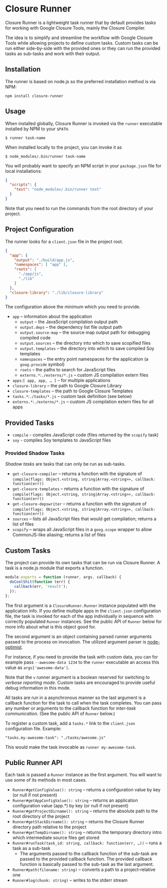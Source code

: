 # Closure Runner

Closure Runner is a lightweight task runner that by default provides tasks for working with Google Closure Tools, mainly the Closure Compiler.

The idea is to simplify and streamline the workflow with Google Closure Tools while allowing projects to define custom tasks. Custom tasks can be run either side-by-side with the provided ones or they can run the provided tasks as sub-tasks and work with their output.

## Installation

The runner is based on node.js so the preferred installation method is via NPM:

    npm install closure-runner

## Usage

When installed globally, Closure Runner is invoked via the `runner` executable installed by NPM to your `$PATH`.

    $ runner task-name

When installed locally to the project, you can invoke it as

    $ node_modules/.bin/runner task-name

You will probably want to specify an NPM script in your `package.json` file for local installations:

```json
{
  "scripts": {
    "test": "node_modules/.bin/runner test"
  }
}
```

Note that you need to run the commands from the root directory of your project.

## Project Configuration

The runner looks for a `client.json` file in the project root.

```json
{
  "app": {
    "output": "./build/app.js",
    "namespaces": [ "app" ],
    "roots": [
      "./app/js",
      "./lib"
    ]
  },
  "closure-library": "./lib/closure-library"
}
```

The configuration above the minimum which you need to provide.

- `app` – information about the application
  - `output` – the JavaScript compilation output path
  - `output.deps` – the dependency list file output path
  - `output.source-map` – the source map output path for debugging compiled code
  - `output.sources` – the directory into which to save scopified files
  - `output.templates` – the directory into which to save compiled Soy templates
  - `namespaces` – the entry point namespaces for the application (a `goog.provide` symbol)
  - `roots` – the paths to search for JavaScript files
  - `externs.*`:`./externs/*.js` – custom JS compilation extern files
- `apps`:`[ app, app, … ]` – for multiple applications
- `closure-library` – the path to Google Closure Library
- `closure-templates` – the path to Google Closure Templates
- `tasks.*`:`./tasks/*.js` – custom task definition (see below)
- `externs.*`:`./externs/*.js` – custom JS compilation extern files for all apps

## Provided Tasks

- `compile` - compiles JavaScript code (files returned by the `scopify` task)
- `soy` - compiles Soy templates to JavaScript files

### Provided Shadow Tasks

*Shadow tasks* are tasks that can only be run as sub-tasks.

- `get-closure-compiler` – returns a function with the signature of `compile(flags: Object.<string, string|Array.<string>>, callback: function(err))`
- `get-closure-templates` – returns a function with the signature of `compile(flags: Object.<string, string|Array.<string>>, callback: function(err))`
- `get-closure-depswriter` – returns a function with the signature of `compile(flags: Object.<string, string|Array.<string>>, callback: function(err))`
- `sources` – lists all JavaScript files that would get compilation; returns a list of files
- `scopify` – wraps all JavaScript files in a `goog.scope` wrapper to allow CommonJS-like aliasing; returns a list of files

## Custom Tasks

The project can provide its own tasks that can be run via Closure Runner. A task is a node.js module that exports a function.

```js
module.exports = function (runner, args, callback) {
  doCoolShit(function (err) {
    callback(err, 'result');
  });
};
```

The first argument is a `ClosureRunner.Runner` instance populated with the application info. If you define multiple apps in the `client.json` configuration file, the task is invoked for each of the app individually in sequence with correctly populated `Runner` instances. See the public API of `Runner` below for more info about what is this object good for.

The second argument is an object containing parsed runner arguments passed to the process on invocation. The utilized argument parser is [node-optimist](https://github.com/substack/node-optimist).

For instance, if you need to provide the task with custom data, you can for example pass `--awesome-data 1234` to the `runner` executable an access this value as `args['awesome-data']`.

Note that the `v` runner argument is a boolean reserved for switching to *verbose reporting mode*. Custom tasks are encouraged to provide useful debug information in this mode.

All tasks are run in a asynchronous manner so the last argument is a callback function for the task to call when the task completes. You can pass any number or arguments to the callback function for *inter-task communication*. (See the public API of `Runner` below.)

To register a custom task, add a `tasks.*` link to the `client.json` configuration file. Example:

    "tasks.my-awesome-task": "./tasks/awesome.js"

This would make the task invocable as `runner my-awesome-task`.

## Public Runner API

Each task is passed a `Runner` instance as the first argument. You will want to use some of its methods in most cases.

- `Runner#getConfigValue(): string` – returns a configuration value by key (or null if not present)
- `Runner#getAppConfigValue(): string` – returns an application configuration value (app.*) by key (or null if not present)
- `Runner#getProjectDirname(): string` – returns the absolute path to the root directory of the project
- `Runner#getStackDirname(): string` – returns the Closure Runner directory path relative to the project
- `Runner#getTempDirname(): string` – returns the temporary directory intro which intermediate source files get stored
- `Runner#runTask(task_id: string, callback: function(err, …))` – runs a task as a sub-task
  - The arguments passed to the callback function of the sub-task are passed to the provided callback function. The provided callback function is basically passed to the sub-task as the last argument.
- `Runner#path(filename: string)` – converts a path to a project-relative one
- `Runner#log(chunk: string)` – writes to the stderr stream

